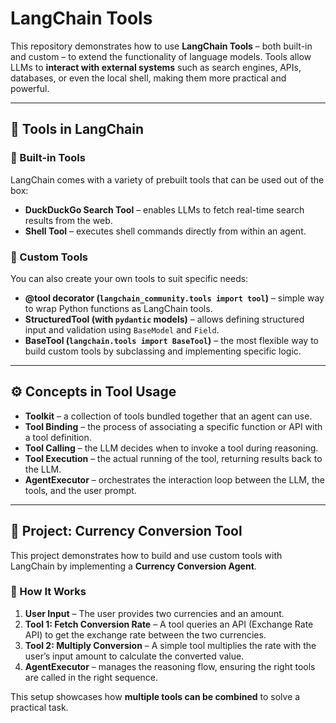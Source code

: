 # LangChain Tools

This repository demonstrates how to use **LangChain Tools** – both built-in and custom – to extend the functionality of language models. Tools allow LLMs to **interact with external systems** such as search engines, APIs, databases, or even the local shell, making them more practical and powerful.

---

## 📌 Tools in LangChain

### 🔹 Built-in Tools
LangChain comes with a variety of prebuilt tools that can be used out of the box:
- **DuckDuckGo Search Tool** – enables LLMs to fetch real-time search results from the web.
- **Shell Tool** – executes shell commands directly from within an agent.

### 🔹 Custom Tools
You can also create your own tools to suit specific needs:
- **@tool decorator (`langchain_community.tools import tool`)** – simple way to wrap Python functions as LangChain tools.  
- **StructuredTool (with `pydantic` models)** – allows defining structured input and validation using `BaseModel` and `Field`.  
- **BaseTool (`langchain.tools import BaseTool`)** – the most flexible way to build custom tools by subclassing and implementing specific logic.

---

## ⚙️ Concepts in Tool Usage

- **Toolkit** – a collection of tools bundled together that an agent can use.  
- **Tool Binding** – the process of associating a specific function or API with a tool definition.  
- **Tool Calling** – the LLM decides when to invoke a tool during reasoning.  
- **Tool Execution** – the actual running of the tool, returning results back to the LLM.  
- **AgentExecutor** – orchestrates the interaction loop between the LLM, the tools, and the user prompt.

---

## 💱 Project: Currency Conversion Tool

This project demonstrates how to build and use custom tools with LangChain by implementing a **Currency Conversion Agent**.

### 🔹 How It Works
1. **User Input** – The user provides two currencies and an amount.  
2. **Tool 1: Fetch Conversion Rate** – A tool queries an API (Exchange Rate API) to get the exchange rate between the two currencies.  
3. **Tool 2: Multiply Conversion** – A simple tool multiplies the rate with the user’s input amount to calculate the converted value.  
4. **AgentExecutor** – manages the reasoning flow, ensuring the right tools are called in the right sequence.  

This setup showcases how **multiple tools can be combined** to solve a practical task.
